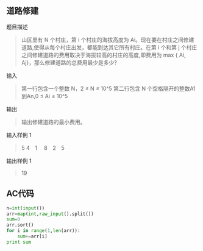 ## 道路修建

题目描述

> 山区里有 N 个村庄，第 i 个村庄的海拔高度为 Ai。现在要在村庄之间修建道路,使得从每个村庄出发，都能到达其它所有村庄。在第 i 个和第 j 个村庄之间修建道路的费用取决于海拔较高的村庄的高度,即费用为 max { Ai, Aj}，那么修建道路的总费用最少是多少?



输入

> 第一行包含一个整数 N，2 ≤ N ≤ 10^5
> 第二行包含 N 个空格隔开的整数A1到An,0 ≤ Ai ≤ 10^5

输出

> 输出修建道路的最小费用。

输入样例 1 


>5
4　1　 8　2　5


输出样例 1
>19

##  AC代码
```python
n=int(input())
arr=map(int,raw_input().split())
sum=0
arr.sort()
for i in range(1,len(arr)):
    sum+=arr[i]
print sum
```